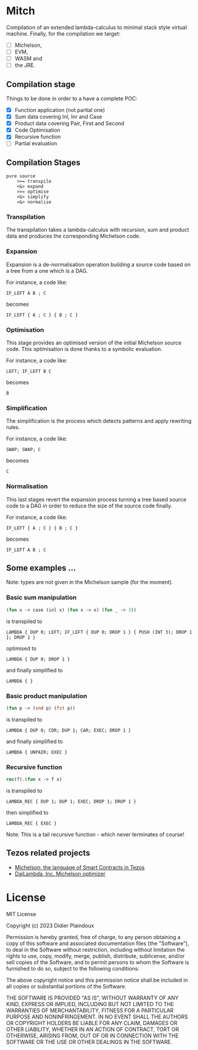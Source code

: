 # Mitch

Compilation of an extended lambda-calculus to minimal stack style 
virtual machine. Finally, for the compilation we target:
- [ ] Michelson,
- [ ] EVM,
- [ ] WASM and
- [ ] the JRE.

## Compilation stage

Things to be done in order to a have a complete POC:

- [X] Function application (not partial one)
- [X] Sum data covering Inl, Inr and Case
- [X] Product data covering Pair, First and Second
- [X] Code Optimisation
- [X] Recursive function
- [ ] Partial evaluation

## Compilation Stages 

```
pure source 
    >>= transpile
    <&> expand 
    >>= optimise 
    <&> simplify 
    <&> normalise 
```

### Transpilation

The transpilation takes a lambda-calculus with recursion, sum and 
product data and produces the corresponding Michelson code.

### Expansion

Expansion is a de-normalisation operation building a source code 
based on a tree from a one which is a DAG. 

For instance, a code like:

```
IF_LEFT A B ; C
```

becomes 

```
IF_LEFT { A ; C } { B ; C }
```

### Optimisation

This stage provides an optimised version of the initial Michelson 
source code. This optimisation is done thanks to a symbolic 
evaluation.

For instance, a code like:

```
LEFT; IF_LEFT B C
```

becomes

```
B
```

### Simplification

The simplification is the process which detects patterns and apply 
rewriting rules.

For instance, a code like:

```
SWAP; SWAP; C
```

becomes

```
C
```

### Normalisation

This last stages revert the expansion process turning a tree based 
source code to a DAG in order to reduce the size of the source code 
finally.

For instance, a code like:

```
IF_LEFT { A ; C } { B ; C }
```

becomes

```
IF_LEFT A B ; C
```


## Some examples ...

Note: types are not given in the Michelson sample (for the moment).

### Basic sum manipulation

```ocaml
(fun x -> case (inl x) (fun x -> x) (fun _ -> 3))
```

is transpiled to

```michelson
LAMBDA { DUP 0; LEFT; IF_LEFT { DUP 0; DROP 1 } { PUSH (INT 3); DROP 1 }; DROP 1 }
```

optimised to

````michelson
LAMBDA { DUP 0; DROP 1 }
````

and finally simplified to

```michelson
LAMBDA { }
```

### Basic product manipulation 

```ocaml
(fun p -> (snd p) (fst p))
```

is transpiled to

```michelson
LAMBDA { DUP 0; CDR; DUP 1; CAR; EXEC; DROP 1 }
```

and finally simplified to 

```michelson
LAMBDA { UNPAIR; EXEC }
```

### Recursive function

```ocaml
rec(f).(fun x -> f x)
```

is transpiled to

```
LAMBDA_REC { DUP 1; DUP 1; EXEC; DROP 1; DROP 1 }
```

then simplified to

```
LAMBDA_REC { EXEC }
```

Note: This is a tail recursive function - which never terminates of course!

## Tezos related projects

- [Michelson: the language of Smart Contracts in Tezos](https://tezos.gitlab.io/active/michelson.html)
- [DaiLambda, Inc. Michelson optimizer](https://www.dailambda.jp/optz/)

# License

MIT License

Copyright (c) 2023 Didier Plaindoux

Permission is hereby granted, free of charge, to any person obtaining a copy
of this software and associated documentation files (the "Software"), to deal
in the Software without restriction, including without limitation the rights
to use, copy, modify, merge, publish, distribute, sublicense, and/or sell
copies of the Software, and to permit persons to whom the Software is
furnished to do so, subject to the following conditions:

The above copyright notice and this permission notice shall be included in all
copies or substantial portions of the Software.

THE SOFTWARE IS PROVIDED "AS IS", WITHOUT WARRANTY OF ANY KIND, EXPRESS OR
IMPLIED, INCLUDING BUT NOT LIMITED TO THE WARRANTIES OF MERCHANTABILITY,
FITNESS FOR A PARTICULAR PURPOSE AND NONINFRINGEMENT. IN NO EVENT SHALL THE
AUTHORS OR COPYRIGHT HOLDERS BE LIABLE FOR ANY CLAIM, DAMAGES OR OTHER
LIABILITY, WHETHER IN AN ACTION OF CONTRACT, TORT OR OTHERWISE, ARISING FROM,
OUT OF OR IN CONNECTION WITH THE SOFTWARE OR THE USE OR OTHER DEALINGS IN THE
SOFTWARE.
